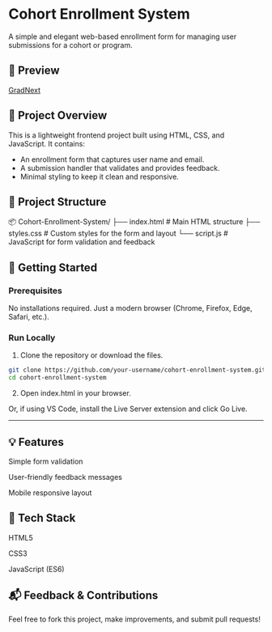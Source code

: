 # Cohort Enrollment System

A simple and elegant web-based enrollment form for managing user submissions for a cohort or program.

## 📸 Preview
[GradNext](https://cohort-enrollment-system.vercel.app/)

## 📝 Project Overview

This is a lightweight frontend project built using HTML, CSS, and JavaScript. It contains:
- An enrollment form that captures user name and email.
- A submission handler that validates and provides feedback.
- Minimal styling to keep it clean and responsive.

## 📁 Project Structure

📦 Cohort-Enrollment-System/
├── index.html # Main HTML structure
├── styles.css # Custom styles for the form and layout
└── script.js # JavaScript for form validation and feedback


## 🚀 Getting Started

### Prerequisites

No installations required. Just a modern browser (Chrome, Firefox, Edge, Safari, etc.).

### Run Locally

1. Clone the repository or download the files.

```bash
git clone https://github.com/your-username/cohort-enrollment-system.git
cd cohort-enrollment-system
```

2. Open index.html in your browser.

Or, if using VS Code, install the Live Server extension and click Go Live.

---
## 💡 Features

Simple form validation

User-friendly feedback messages

Mobile responsive layout

## 🔧 Tech Stack

HTML5

CSS3

JavaScript (ES6)

## 📬 Feedback & Contributions
Feel free to fork this project, make improvements, and submit pull requests!
